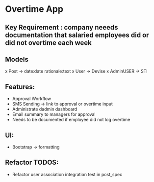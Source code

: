 # Overtime App

## Key Requirement : company neeeds documentation that salaried employees did or did not overtime each week

## Models

x Post -> date:date rationale:text
x User -> Devise
x AdminUSER -> STI

## Features:

- Approval Workflow
- SMS Sending -> link to approval or overtime input
- Administrate dadmin dashboard
- Email summary to managers for approval
- Needs to be documented if employee did not log overtime

## UI:

- Bootstrap -> formatting

## Refactor TODOS:

- Refactor user association integration test in post_spec
